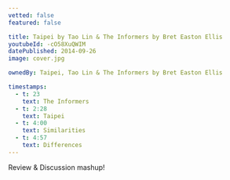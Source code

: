 ```yaml
---
vetted: false
featured: false

title: Taipei by Tao Lin & The Informers by Bret Easton Ellis
youtubeId: -cO58XuQWIM
datePublished: 2014-09-26
image: cover.jpg

ownedBy: Taipei, Tao Lin & The Informers by Bret Easton Ellis

timestamps:
  - t: 23
    text: The Informers
  - t: 2:28
    text: Taipei
  - t: 4:00
    text: Similarities
  - t: 4:57
    text: Differences
---
```


Review & Discussion mashup!
